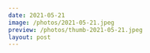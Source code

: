 ```yaml
---
date: 2021-05-21
image: /photos/2021-05-21.jpeg
preview: /photos/thumb-2021-05-21.jpeg
layout: post
---
```



